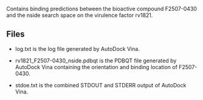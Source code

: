 Contains binding predictions between the bioactive compound F2507-0430 and the nside search space on the virulence factor rv1821.

## Files

- log.txt is the log file generated by AutoDock Vina.

- rv1821_F2507-0430_nside.pdbqt is the PDBQT file generated by AutoDock Vina containing the orientation and binding location of F2507-0430.

- stdoe.txt is the combined STDOUT and STDERR output of AutoDock Vina.

